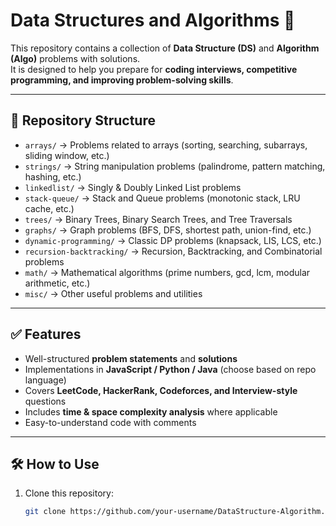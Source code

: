 # Data Structures and Algorithms 🚀

This repository contains a collection of **Data Structure (DS)** and **Algorithm (Algo)** problems with solutions.  
It is designed to help you prepare for **coding interviews, competitive programming, and improving problem-solving skills**.

---

## 📂 Repository Structure

- `arrays/` → Problems related to arrays (sorting, searching, subarrays, sliding window, etc.)
- `strings/` → String manipulation problems (palindrome, pattern matching, hashing, etc.)
- `linkedlist/` → Singly & Doubly Linked List problems
- `stack-queue/` → Stack and Queue problems (monotonic stack, LRU cache, etc.)
- `trees/` → Binary Trees, Binary Search Trees, and Tree Traversals
- `graphs/` → Graph problems (BFS, DFS, shortest path, union-find, etc.)
- `dynamic-programming/` → Classic DP problems (knapsack, LIS, LCS, etc.)
- `recursion-backtracking/` → Recursion, Backtracking, and Combinatorial problems
- `math/` → Mathematical algorithms (prime numbers, gcd, lcm, modular arithmetic, etc.)
- `misc/` → Other useful problems and utilities

---

## ✅ Features

- Well-structured **problem statements** and **solutions**
- Implementations in **JavaScript / Python / Java** (choose based on repo language)
- Covers **LeetCode, HackerRank, Codeforces, and Interview-style** questions
- Includes **time & space complexity analysis** where applicable
- Easy-to-understand code with comments

---

## 🛠️ How to Use

1. Clone this repository:
   ```bash
   git clone https://github.com/your-username/DataStructure-Algorithm.git

